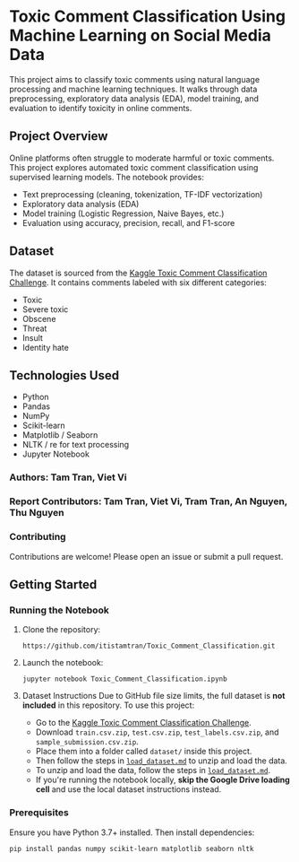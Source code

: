 # Toxic Comment Classification Using Machine Learning on Social Media Data

This project aims to classify toxic comments using natural language processing and machine learning techniques. It walks through data preprocessing, exploratory data analysis (EDA), model training, and evaluation to identify toxicity in online comments.

## Project Overview

Online platforms often struggle to moderate harmful or toxic comments. This project explores automated toxic comment classification using supervised learning models. The notebook provides:

- Text preprocessing (cleaning, tokenization, TF-IDF vectorization)
- Exploratory data analysis (EDA)
- Model training (Logistic Regression, Naive Bayes, etc.)
- Evaluation using accuracy, precision, recall, and F1-score

## Dataset

The dataset is sourced from the [Kaggle Toxic Comment Classification Challenge](https://www.kaggle.com/c/jigsaw-toxic-comment-classification-challenge). It contains comments labeled with six different categories:

- Toxic
- Severe toxic
- Obscene
- Threat
- Insult
- Identity hate

## Technologies Used

- Python
- Pandas
- NumPy
- Scikit-learn
- Matplotlib / Seaborn
- NLTK / re for text processing
- Jupyter Notebook

### Authors: Tam Tran, Viet Vi
### Report Contributors: Tam Tran, Viet Vi, Tram Tran, An Nguyen, Thu Nguyen

### Contributing

Contributions are welcome! Please open an issue or submit a pull request.

## Getting Started

### Running the Notebook

1. Clone the repository:
   ```
   https://github.com/itistamtran/Toxic_Comment_Classification.git
   ```

2. Launch the notebook:
   ```
   jupyter notebook Toxic_Comment_Classification.ipynb
   ```
3. Dataset Instructions
   Due to GitHub file size limits, the full dataset is **not included** in this repository.
   To use this project:

   - Go to the [Kaggle Toxic Comment Classification Challenge](https://www.kaggle.com/c/jigsaw-toxic-comment-classification-challenge/data).
   - Download `train.csv.zip`, `test.csv.zip`, `test_labels.csv.zip`, and `sample_submission.csv.zip`.
   - Place them into a folder called `dataset/` inside this project.
   - Then follow the steps in [`load_dataset.md`](load_dataset.md) to unzip and load the data.
   - To unzip and load the data, follow the steps in [`load_dataset.md`](load_dataset.md).
   - If you're running the notebook locally, **skip the Google Drive loading cell** and use the local dataset instructions instead.

### Prerequisites

Ensure you have Python 3.7+ installed. Then install dependencies:

```
pip install pandas numpy scikit-learn matplotlib seaborn nltk
```


